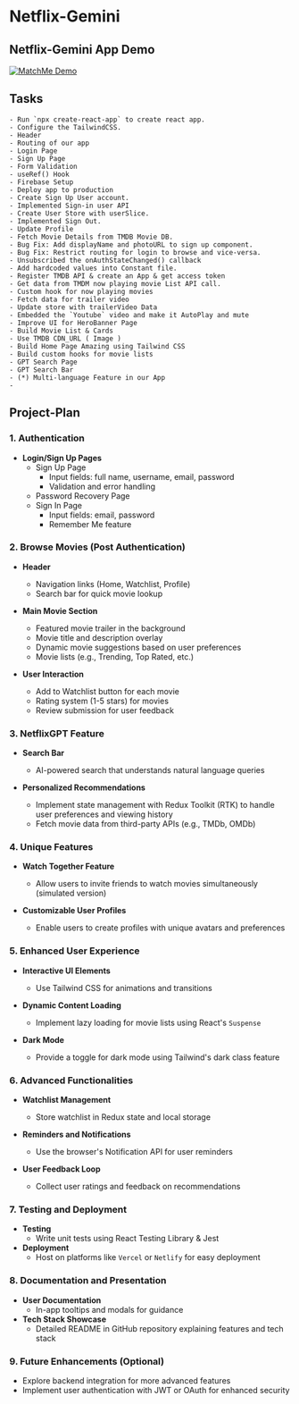 # Netflix-Gemini

## Netflix-Gemini App Demo

[![MatchMe Demo](https://img.youtube.com/vi/HLSxLVJW3TQ/0.jpg)](https://www.youtube.com/watch?v=HLSxLVJW3TQ)

## Tasks

    - Run `npx create-react-app` to create react app.
    - Configure the TailwindCSS.
    - Header
    - Routing of our app
    - Login Page
    - Sign Up Page
    - Form Validation
    - useRef() Hook
    - Firebase Setup
    - Deploy app to production
    - Create Sign Up User account.
    - Implemented Sign-in user API
    - Create User Store with userSlice.
    - Implemented Sign Out.
    - Update Profile
    - Fetch Movie Details from TMDB Movie DB.
    - Bug Fix: Add displayName and photoURL to sign up component.
    - Bug Fix: Restrict routing for login to browse and vice-versa.
    - Unsubscribed the onAuthStateChanged() callback
    - Add hardcoded values into Constant file.
    - Register TMDB API & create an App & get access token
    - Get data from TMDM now playing movie List API call.
    - Custom hook for now playing movies
    - Fetch data for trailer video
    - Update store with trailerVideo Data
    - Embedded the `Youtube` video and make it AutoPlay and mute
    - Improve UI for HeroBanner Page
    - Build Movie List & Cards
    - Use TMDB CDN_URL ( Image )
    - Build Home Page Amazing using Tailwind CSS
    - Build custom hooks for movie lists
    - GPT Search Page
    - GPT Search Bar
    - (*) Multi-language Feature in our App
    -

## Project-Plan

### 1. Authentication

- **Login/Sign Up Pages**
  - Sign Up Page
    - Input fields: full name, username, email, password
    - Validation and error handling
  - Password Recovery Page
  - Sign In Page
    - Input fields: email, password
    - Remember Me feature

### 2. Browse Movies (Post Authentication)

- **Header**
  - Navigation links (Home, Watchlist, Profile)
  - Search bar for quick movie lookup
- **Main Movie Section**

  - Featured movie trailer in the background
  - Movie title and description overlay
  - Dynamic movie suggestions based on user preferences
  - Movie lists (e.g., Trending, Top Rated, etc.)

- **User Interaction**
  - Add to Watchlist button for each movie
  - Rating system (1-5 stars) for movies
  - Review submission for user feedback

### 3. NetflixGPT Feature

- **Search Bar**

  - AI-powered search that understands natural language queries

- **Personalized Recommendations**
  - Implement state management with Redux Toolkit (RTK) to handle user preferences and viewing history
  - Fetch movie data from third-party APIs (e.g., TMDb, OMDb)

### 4. Unique Features

- **Watch Together Feature**

  - Allow users to invite friends to watch movies simultaneously (simulated version)

- **Customizable User Profiles**
  - Enable users to create profiles with unique avatars and preferences

### 5. Enhanced User Experience

- **Interactive UI Elements**

  - Use Tailwind CSS for animations and transitions

- **Dynamic Content Loading**

  - Implement lazy loading for movie lists using React's `Suspense`

- **Dark Mode**
  - Provide a toggle for dark mode using Tailwind's dark class feature

### 6. Advanced Functionalities

- **Watchlist Management**

  - Store watchlist in Redux state and local storage

- **Reminders and Notifications**

  - Use the browser's Notification API for user reminders

- **User Feedback Loop**
  - Collect user ratings and feedback on recommendations

### 7. Testing and Deployment

- **Testing**
  - Write unit tests using React Testing Library & Jest
- **Deployment**
  - Host on platforms like `Vercel` or `Netlify` for easy deployment

### 8. Documentation and Presentation

- **User Documentation**
  - In-app tooltips and modals for guidance
- **Tech Stack Showcase**
  - Detailed README in GitHub repository explaining features and tech stack

### 9. Future Enhancements (Optional)

- Explore backend integration for more advanced features
- Implement user authentication with JWT or OAuth for enhanced security
